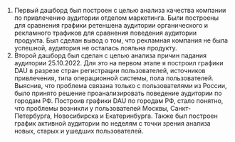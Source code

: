 1. Первый дашборд был построен с целью анализа качества компании по привлечению аудитории отделом маркетинга. Были построены для сравнения графики ретеншена аудитории органического и рекламного трафиков для сравнения поведения аудитории  продукта. Был сделан вывод о том, что рекламная компания не была успешной, аудитория не осталась лояльна продукту.
2. Второй дашборд был сделан с целью анализа причин падания аудитории 25.10.2022. Для это на первом этапе я построил графики DAU в разрезе стран регистрации пользователей, источников привлечения, типа операционной системы, пола пользователей. Выяснив, что проблема связана только с пользователями из России, было принято решение проанализировать поведение аудитории по городам РФ. Построив графики DAU по городам РФ, стало понятно, что проблемы возникли у пользователей Москвы, Санкт-Петербурга, Новосибирска и Екатеринбурга. 
Также был построен график активной аудитории по неделям с точки зрения анализа новых, старых и ушедших пользователей. 

